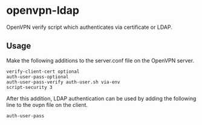 # openvpn-ldap
OpenVPN verify script which authenticates via certificate or LDAP.

## Usage

Make the following additions to the server.conf file on the OpenVPN server.

```
verify-client-cert optional
auth-user-pass-optional
auth-user-pass-verify auth-user.sh via-env
script-security 3
```

After this addition, LDAP authentication can be used by adding the following line to the ovpn file on the client.

```
auth-user-pass
```
